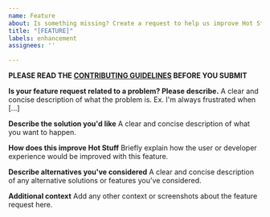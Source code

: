 ```yaml
---
name: Feature
about: Is something missing? Create a request to help us improve Hot Stuff!
title: "[FEATURE]"
labels: enhancement
assignees: ''

---
```


**PLEASE READ THE [CONTRIBUTING GUIDELINES](https://github.com/PamCatten/hot-stuff-kotlin/blob/main/CONTRIBUTING.md) BEFORE YOU SUBMIT**

**Is your feature request related to a problem? Please describe.**
A clear and concise description of what the problem is. Ex. I'm always frustrated when [...]

**Describe the solution you'd like**
A clear and concise description of what you want to happen.

**How does this improve Hot Stuff**
Briefly explain how the user or developer experience would be improved with this feature.

**Describe alternatives you've considered**
A clear and concise description of any alternative solutions or features you've considered.

**Additional context**
Add any other context or screenshots about the feature request here.
